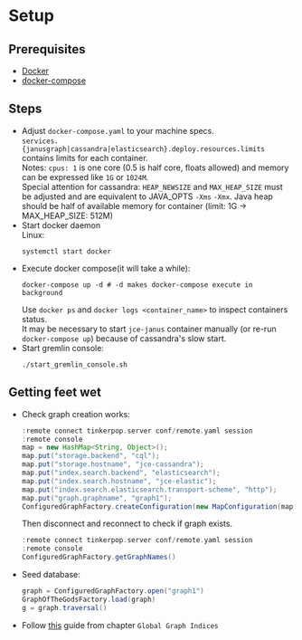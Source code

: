 # Setup
## Prerequisites
* [Docker](https://docs.docker.com/get-docker/)
* [docker-compose](https://docs.docker.com/compose/install/)

## Steps
* Adjust `docker-compose.yaml` to your machine specs.   
  `services.{janusgraph|cassandra|elasticsearch}.deploy.resources.limits` contains limits for each container.  
  Notes: `cpus: 1` is one core (0.5 is half core, floats allowed) and memory can be expressed like `1G` or `1024M`.  
  Special attention for cassandra: `HEAP_NEWSIZE` and `MAX_HEAP_SIZE` must be adjusted and are equivalent to JAVA_OPTS `-Xms` `-Xmx`. Java heap should be half of available memory for container (limit: 1G -> MAX_HEAP_SIZE: 512M)
* Start docker daemon  
  Linux:
  ```shell script
  systemctl start docker
  ```
* Execute docker compose(it will take a while):
  ```shell script
  docker-compose up -d # -d makes docker-compose execute in background
  ```
  Use `docker ps` and `docker logs <container_name>` to inspect containers status.  
  It may be necessary to start `jce-janus` container manually (or re-run `docker-compose up`) because of cassandra's slow start.
* Start gremlin console:
  ```shell script
  ./start_gremlin_console.sh
  ```

## Getting feet wet
* Check graph creation works:
  ```groovy
  :remote connect tinkerpop.server conf/remote.yaml session
  :remote console
  map = new HashMap<String, Object>();
  map.put("storage.backend", "cql");
  map.put("storage.hostname", "jce-cassandra");
  map.put("index.search.backend", "elasticsearch");
  map.put("index.search.hostname", "jce-elastic");
  map.put("index.search.elasticsearch.transport-scheme", "http");
  map.put("graph.graphname", "graph1");
  ConfiguredGraphFactory.createConfiguration(new MapConfiguration(map));
  ```
  Then disconnect and reconnect to check if graph exists.
  ```groovy
  :remote connect tinkerpop.server conf/remote.yaml session
  :remote console
  ConfiguredGraphFactory.getGraphNames()
  ```
* Seed database:
  ```groovy
  graph = ConfiguredGraphFactory.open("graph1")
  GraphOfTheGodsFactory.load(graph)
  g = graph.traversal()
  ```
* Follow [this](https://docs.janusgraph.org/getting-started/basic-usage) guide from chapter `Global Graph Indices`

